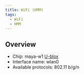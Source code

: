 ```yaml
---
title: WiFi (HMM)
tags:
  - WiFi
  - HMM
---
```

## Overview
- Chip: maya-w1 [U-blox](https://www.u-blox.com/en/product/maya-w1-series)
- Interface name: wlan0
- Available protocols: 802.11 b/g/n

